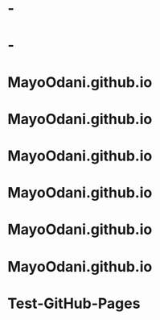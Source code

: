 # -
# -
# MayoOdani.github.io
# MayoOdani.github.io
# MayoOdani.github.io
# MayoOdani.github.io
# MayoOdani.github.io
# MayoOdani.github.io
# Test-GitHub-Pages
